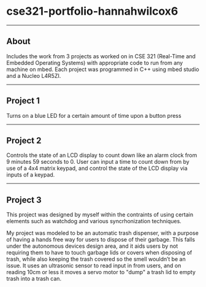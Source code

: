 # cse321-portfolio-hannahwilcox6
-------------------
About
-------------------
Includes the work from 3 projects as worked on in CSE 321 (Real-Time and Embedded Operating Systems) with appropriate code to run from any machine on mbed.
Each project was programmed in C++ using mbed studio and a Nucleo L4R5ZI.

-----
Project 1
-----
Turns on a blue LED for a certain amount of time upon a button press

-----
Project 2
-----
Controls the state of an LCD display to count down like an alarm clock from 9 minutes 59 seconds to 0.
User can input a time to count down from by use of a 4x4 matrix keypad, and control the state of the LCD display via inputs of a keypad. 


-----
Project 3
-----
This project was designed by myself within the contraints of using certain elements such as watchdog and various syncrhonization techniques.

My project was modeled to be an automatic trash dispenser, with a purpose of having a hands free way for users to dispose of their garbage. This falls under the autonomous devices design area, and it aids users by not requiring them to have to touch garbage lids or covers when disposing of trash, while also keeping the trash covered so the smell wouldn’t be an issue.
It uses an ultrasonic sensor to read input in from users, and on reading 10cm or less it moves a servo motor to "dump" a trash lid to empty trash into a trash can.
